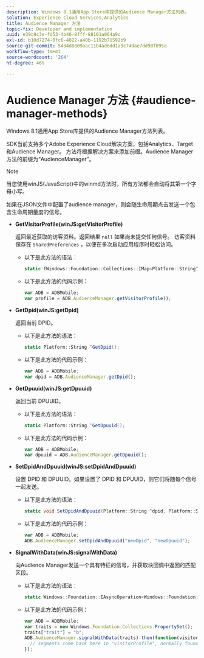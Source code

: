 ```yaml
---
description: Windows 8.1通用App Store库提供的Audience Manager方法列表。
solution: Experience Cloud Services,Analytics
title: Audience Manager 方法
topic-fix: Developer and implementation
uuid: e39c9c3e-fd53-4b46-8fff-88101a064a9c
exl-id: b10d7274-0fc6-4822-a40b-1192b71592b9
source-git-commit: 5434d8809aac11b4ad6dd1a3c74dae7dd98f095a
workflow-type: tm+mt
source-wordcount: '264'
ht-degree: 46%

---
```


# Audience Manager 方法 {#audience-manager-methods}

Windows 8.1通用App Store库提供的Audience Manager方法列表。

SDK当前支持多个Adobe Experience Cloud解决方案，包括Analytics、Target和Audience Manager。 方法将根据解决方案来添加前缀。Audience Manager方法的前缀为“AudienceManager”。

>[!NOTE]
>
>当您使用winJS(JavaScript)中的winmd方法时，所有方法都会自动将其第一个字母小写。

如果在JSON文件中配置了audience manager，则会随生命周期点击发送一个包含生命周期量度的信号。

* **GetVisitorProfile(winJS:getVisitorProfile)**

   返回最近获取的访客资料。返回结果 `null` 如果尚未提交任何信号。 访客资料保存在 `SharedPreferences` ，以便在多次启动应用程序时轻松访问。

   * 以下是此方法的语法：

      ```csharp
      static fWindows::Foundation::Collections::IMap<Platform::String^, Platform::Object^> ^GetVisitorProfile();
      ```

   * 以下是此方法的代码示例：

      ```js
      var ADB = ADBMobile; 
      var profile = ADB.AudienceManager.getVisitorProfile();
      ```

* **GetDpid(winJS:getDpid)**

   返回当前 DPID。

   * 以下是此方法的语法：

      ```csharp
      static Platform::String ^GetDpid();
      ```

   * 以下是此方法的代码示例：

      ```js
      var ADB = ADBMobile; 
      var dpid = ADB.AudienceManager.getDpid();
      ```

* **GetDpuuid(winJS:getDpuuid)**

   返回当前 DPUUID。

   * 以下是此方法的语法：

      ```csharp
      static Platform::String ^GetDpuuid();
      ```

   * 以下是此方法的代码示例：

      ```js
      var ADB = ADBMobile; 
      var dpuuid = ADB.AudienceManager.getDpuuid();
      ```

* **SetDpidAndDpuuid(winJS:setDpidAndDpuuid)**

   设置 DPID 和 DPUUID。如果设置了 DPID 和 DPUUID，则它们将随每个信号一起发送。

   * 以下是此方法的语法：

      ```csharp
      static void SetDpidAndDpuuid(Platform::String ^dpid, Platform::String ^dpuuid); 
      ```

   * 以下是此方法的代码示例：

      ```js
      var ADB = ADBMobile; 
      ADB.AudienceManager.setDpidAndDpuuid("newDpid", "newDpuuid");
      ```

* **SignalWithData(winJS:signalWithData)**

   向Audience Manager发送一个具有特征的信号，并获取块回调中返回的匹配区段。

   * 以下是此方法的语法：

      ```csharp
      static Windows::Foundation::IAsyncOperation<Windows::Foundation::Collections::IMap<Platform::String^, Platform::Object> > ^SignalWithData(Windows::Foundation::Collections::IMap<Platform::String^, Platform::Object^> ^data);
      ```

   * 以下是此方法的代码示例：

      ```js
      var ADB = ADBMobile; 
      var traits = new Windows.Foundation.Collections.PropertySet(); 
      traits["trait"] = "b"; 
      ADB.AudienceManager.signalWithData(traits).then(function(visitorProfile) { 
        // segments come back here in "visitorProfile", normally found in the "segs" object of your json 
      }); 
      ```
